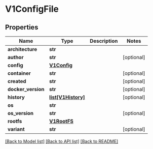 # V1ConfigFile

## Properties
Name | Type | Description | Notes
------------ | ------------- | ------------- | -------------
**architecture** | **str** |  | 
**author** | **str** |  | [optional] 
**config** | [**V1Config**](V1Config.md) |  | 
**container** | **str** |  | [optional] 
**created** | **str** |  | [optional] 
**docker_version** | **str** |  | [optional] 
**history** | [**list[V1History]**](V1History.md) |  | [optional] 
**os** | **str** |  | 
**os_version** | **str** |  | [optional] 
**rootfs** | [**V1RootFS**](V1RootFS.md) |  | 
**variant** | **str** |  | [optional] 

[[Back to Model list]](../README.md#documentation-for-models) [[Back to API list]](../README.md#documentation-for-api-endpoints) [[Back to README]](../README.md)

